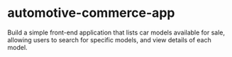 # automotive-commerce-app
Build a simple front-end application that lists car models available for sale, allowing users to search for specific models, and view details of each model.
